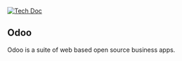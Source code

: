[![Tech Doc](http://img.shields.io/badge/6.1-docs-8f8f8f.svg?style=flat)](http://www.odoo.com/documentation/6.1)

Odoo
----

Odoo is a suite of web based open source business apps.
